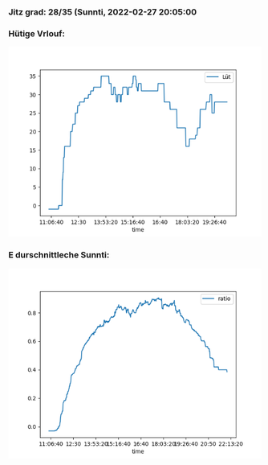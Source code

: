 ### Jitz grad: 28/35 (Sunnti, 2022-02-27 20:05:00

### Hütige Vrlouf:
![Graph](Today.png)

### E durschnittleche Sunnti:
![Graph](Sunnti.png)